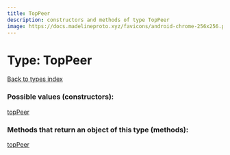 ```yaml
---
title: TopPeer
description: constructors and methods of type TopPeer
image: https://docs.madelineproto.xyz/favicons/android-chrome-256x256.png
---
```

# Type: TopPeer
[Back to types index](index.md)



### Possible values (constructors):

[topPeer](../constructors/topPeer.md)  



### Methods that return an object of this type (methods):



[topPeer](../constructors/topPeer.md)  

